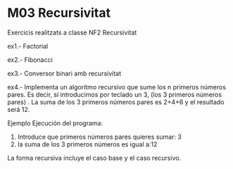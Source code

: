 # M03 Recursivitat 

   Exercicis realitzats a classe NF2 Recursivitat
   
   ex1.- Factorial
   
   ex2.- Fibonacci
   
   ex3.- Conversor binari amb recursivitat
   
   ex4.- Implementa un algoritmo recursivo que sume los n primeros números pares. Es decir, si introducimos por teclado un 3, (los 3   primeros números pares) . La suma de los 3 primeros números pares es 2+4+6 y el resultado será 12.
   
Ejemplo Ejecución del programa:

1. Introduce que primeros números pares quieres sumar: 3
2. la suma de los 3 primeros números es igual a:12

La forma recursiva incluye el caso base y el caso recursivo.
   
